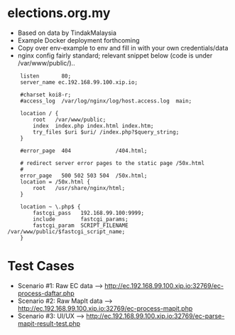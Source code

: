 elections.org.my
================
- Based on data by TindakMalaysia
- Example Docker deployment forthcoming
- Copy over env-example to env and fill in with your own credentials/data
- nginx config fairly standard; relevant snippet below (code is under /var/www/public/)..
```
    listen       80;
    server_name ec.192.168.99.100.xip.io;

    #charset koi8-r;
    #access_log  /var/log/nginx/log/host.access.log  main;

    location / {
        root   /var/www/public;
        index  index.php index.html index.htm;
        try_files $uri $uri/ /index.php?$query_string;
    }

    #error_page  404              /404.html;

    # redirect server error pages to the static page /50x.html
    #
    error_page   500 502 503 504  /50x.html;
    location = /50x.html {
        root   /usr/share/nginx/html;
    }

    location ~ \.php$ {
        fastcgi_pass   192.168.99.100:9999;
        include        fastcgi_params;
        fastcgi_param  SCRIPT_FILENAME  /var/www/public/$fastcgi_script_name;
    }

```

Test Cases
===========
- Scenario #1: Raw EC data --> http://ec.192.168.99.100.xip.io:32769/ec-process-daftar.php
- Scenario #2: Raw MapIt data --> http://ec.192.168.99.100.xip.io:32769/ec-process-mapit.php
- Scenario #3: UI/UX --> http://ec.192.168.99.100.xip.io:32769/ec-parse-mapit-result-test.php

